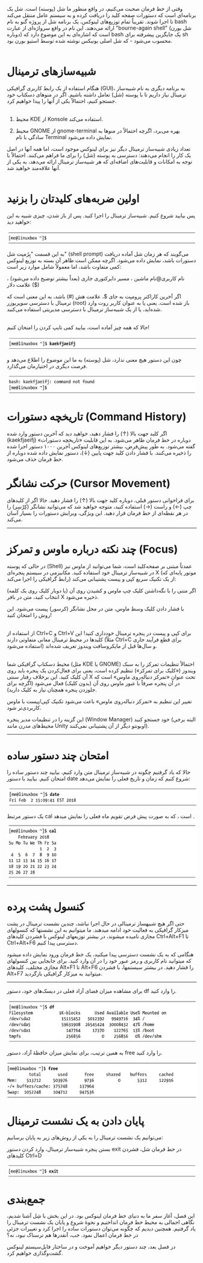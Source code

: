 وقتی از خط فرمان صحبت می‌کنیم، در واقع منظور ما شل (پوسته) است. شل یک برنامه‌ای است که دستورات صفحه کلید را دریافت کرده و به سیستم عامل منتقل می‌کند تا اجرا شوند. تقریباً تمام توزیع‌های لینوکس، یک برنامه شل از پروژه گنو به نام bash ارائه می‌دهند. این نام در واقع سرواژه‌ای از عبارت "bourne-again shell" (شل بورن دوباره) است که اشاره‌ای به این موضوع دارد که bash یک جایگزین پیشرفته برای sh محسوب می‌شود - که شل اصلی یونیکس نوشته شده توسط استیو بورن بود. <br> <br>
# شبیه‌سازهای ترمینال
هنگام استفاده از یک رابط کاربری گرافیکی (GUI)، به برنامه دیگری به نام شبیه‌ساز ترمینال نیاز داریم تا با پوسته (شل) تعامل داشته باشیم. اگر در منوهای دسکتاپ خود جستجو کنیم، احتمالاً یکی از آنها را پیدا خواهیم کرد. <br> <br>

1. محیط KDE از Konsole استفاده می‌کند. <br>

2. محیط GNOME از gnome-terminal بهره می‌برد، اگرچه احتمالاً در منوها به سادگی با نام Terminal نمایش داده می‌شود.<br>

تعداد زیادی شبیه‌ساز ترمینال دیگر نیز برای لینوکس موجود است، اما همه آنها در اصل یک کار را انجام می‌دهند: دسترسی به پوسته (شل) را برای ما فراهم می‌کنند. احتمالاً با توجه به امکانات و قابلیت‌های اضافه‌ای که هر شبیه‌ساز ترمینال ارائه می‌دهد، به یکی از آنها علاقه‌مند خواهید شد.<br> <br>

# اولین ضربه‌های کلیدتان را بزنید 

پس بیایید شروع کنیم. شبیه‌ساز ترمینال را اجرا کنید. پس از باز شدن، چیزی شبیه به این خواهید دید: <br>

![](../images/0000001.png)

به این قسمت "پِرُمپت شل" (shell prompt) می‌گویند که هر زمان شل آماده دریافت دستورات باشد، نمایش داده می‌شود. اگرچه ممکن است ظاهر آن بسته به توزیع لینوکس کمی متفاوت باشد، اما معمولاً شامل موارد زیر است: <br>

نام کاربری@نام ماشین 
،
مسیر دایرکتوری جاری (بعداً بیشتر توضیح داده می‌شود) 
،
علامت دلار ($)

اگر آخرین کاراکتر پرومپت به جای $، علامت هش (#) باشد، به این معنی است که ترمینال با دسترسی سوپریوزر (root) باز شده است.
یعنی یا به عنوان کاربر روت وارد شده‌اید،
یا از یک شبیه‌ساز ترمینال با دسترسی مدیریتی استفاده می‌کنید. <br><br>

حالا که همه چیز آماده است، بیایید کمی تایپ کردن را امتحان کنیم! <br>

![](../images/0000002.png)

چون این دستور هیچ معنی ندارد، شل (پوسته) به ما این موضوع را اطلاع می‌دهد و فرصت دیگری در اختیارمان می‌گذارد. <br> 

![](../images/0000003.png) 

# تاریخچه دستورات (Command History)

اگر کلید جهت بالا (↑) را فشار دهید، خواهید دید که آخرین دستور وارد شده (kaekfjaeifj) دوباره در خط فرمان ظاهر می‌شود. به این قابلیت «تاریخچه دستورات» گفته می‌شود.
به طور پیش‌فرض، بیشتر توزیع‌های لینوکس آخرین ۱۰۰۰ دستور اجرا شده را ذخیره می‌کنند.
با فشار دادن کلید جهت پایین (↓)، دستور نمایش داده شده دوباره از خط فرمان حذف می‌شود.

# حرکت نشانگر (Cursor Movement)

برای فراخوانی دستور قبلی، دوباره کلید جهت بالا (↑) را فشار دهید. حالا اگر از کلیدهای چپ (←) و راست (→) استفاده کنید، متوجه خواهید شد که می‌توانید نشانگر (کِرْسِر) را در هر نقطه‌ای از خط فرمان قرار دهید. این ویژگی، ویرایش دستورات را بسیار آسان می‌کند.

________________________________________________________________________________________________________________________________________________________________________

# چند نکته درباره ماوس و تمرکز (Focus) 
در حالی که پوسته (Shell) عمدتاً مبتنی بر صفحه‌کلید است، شما می‌توانید از ماوس نیز در شبیه‌ساز ترمینال خود استفاده کنید. مکانیزمی در سیستم پنجره‌ای X (موتور پایه‌ای که رابط گرافیکی را اجرا می‌کند) از یک تکنیک سریع کپی و پیست پشتیبانی می‌کند:

اگر متنی را با نگه‌داشتن کلیک چپ ماوس و کشیدن روی آن (یا دوبار کلیک روی یک کلمه) انتخاب کنید، متن در بافر X ذخیره می‌شود.

با فشار دادن کلیک وسط ماوس، متن در محل نشانگر (کرسور) پیست می‌شود. این روش را امتحان کنید! <br> <br>

از استفاده از Ctrl+C و Ctrl+V برای کپی و پیست در پنجره ترمینال خودداری کنید! این کلیدها در محیط ترمینال معانی متفاوتی دارند (مثلاً Ctrl+C برای قطع فرآیند جاری استفاده می‌شود) و سال‌ها قبل از مایکروسافت ویندوز تعریف شده‌اند. <br><br>

محیط دسکتاپ گرافیکی شما (مثل KDE یا GNOME) احتمالاً تنظیمات تمرکز را به سبک ویندوز («کلیک برای تمرکز») تنظیم کرده است، یعنی برای فعال‌کردن یک پنجره باید روی آن کلیک کنید. این برخلاف رفتار سنتی X تحت عنوان «تمرکز دنباله‌روی ماوس» است که در آن پنجره صرفاً با عبور ماوس روی آن (بدون کلیک) فعال می‌شود (اگرچه برای جلوزدن پنجره همچنان نیاز به کلیک دارید).

تغییر این تنظیم به «تمرکز دنباله‌روی ماوس» باعث می‌شود تکنیک کپی/پیست با ماوس کاربردی‌تر شود.

این گزینه را در تنظیمات مدیر پنجره (Window Manager) خود جستجو کنید (البته برخی محیط‌های مدرن مانند Unity اوبونتو دیگر از آن پشتیبانی نمی‌کنند). 

_________________________________________________________________________________________________________________________________________________________________________

# امتحان چند دستور ساده

حالا که یاد گرفتیم چگونه در شبیه‌ساز ترمینال متن وارد کنیم، بیایید چند دستور ساده را امتحان کنیم.
بیایید با دستور date شروع کنیم که زمان و تاریخ فعلی را نمایش می‌دهد:

![](../images/0000004.png) 

یک دستور مرتبط cal است ، که به صورت پیش فرض تقویم ماه فعلی را نمایش میدهد . 

![](../images/0000005.png) 

_________________________________________________________________________________________________________________________________________________________________________

 # کنسول پشت پرده
حتی اگر هیچ شبیهساز ترمینالی در حال اجرا نباشد، چندین نشست ترمینال در پشت میزکار گرافیکی به فعالیت خود ادامه میدهند. ما میتوانیم به این نشستها که کنسولهای مجازی نامیده میشوند، در بیشتر توزیعهای لینوکس با فشردن کلیدهای Ctrl+Alt+F1 تا Ctrl+Alt+F6 دسترسی پیدا کنیم.

هنگامی که به یک نشست دسترسی پیدا میکنید، یک خط فرمان ورود نمایش داده میشود که میتوانید نام کاربری و رمز عبور خود را در آن وارد کنید. برای جابجایی بین کنسولهای مجازی مختلف، کلیدهای Alt+F1 تا Alt+F6 را فشار دهید. در بیشتر سیستمها، با فشردن Alt+F7 میتوانید به میزکار گرافیکی بازگردید.

_________________________________________________________________________________________________________________________________________________________________________

برای مشاهده میزان فضای آزاد فعلی در دیسک‌های خود، دستور df را وارد کنید.

![](../images/0000006.png)
 
به همین ترتیب، برای نمایش میزان حافظهٔ آزاد، دستور free را وارد کنید.

![](../images/0000007.png)

# پایان دادن به یک نشست ترمینال

می‌توانیم یک نشست ترمینال را به یکی از روش‌های زیر به پایان برسانیم:

بستن پنجره شبیه‌ساز ترمینال، 
وارد کردن دستور exit در خط فرمان شل،
فشردن کلیدهای Ctrl+D

![](../images/0000008.png)

# جمع‌بندی
این فصل، آغاز سفر ما به دنیای خط فرمان لینوکس بود. در این بخش با شِل آشنا شدیم، نگاهی اجمالی به محیط خط فرمان انداختیم و نحوهٔ شروع و پایان یک نشست ترمینال را یاد گرفتیم. همچنین دیدیم که چگونه می‌توان دستورات ساده را اجرا کرد و تغییرات جزئی در خط فرمان اعمال نمود. خب، آنقدرها هم ترسناک نبود، نه؟

در فصل بعد، چند دستور دیگر خواهیم آموخت و در ساختار فایل‌سیستم لینوکس گشت‌وگذاری خواهیم کرد.